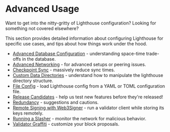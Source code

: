 # Advanced Usage

Want to get into the nitty-gritty of Lighthouse configuration? Looking for something not covered
elsewhere?

This section provides detailed information about configuring Lighthouse for specific use cases, and
tips about how things work under the hood.

* [Advanced Database Configuration](./advanced_database.md) - understanding space-time trade-offs in the database.
* [Advanced Networking](./advanced_networking.md) - for advanced setups or peering issues.
* [Checkpoint Sync](./checkpoint-sync.md) - massively reduce sync times.
* [Custom Data Directories](./advanced-datadir.md) - understand how to manipulate the lighthouse directory structure.
* [File Config](./file-config.md) - load Lighthouse config from a YAML or TOML configuration file.
* [Release Candidates](./advanced-release-candidates.md) - help us test new features before they're released!
* [Redundancy](./redundancy.md) - suggestions and cautions.
* [Remote Signing with Web3Signer](./validator-web3signer.md) - run a validator client while storing its keys remotely.
* [Running a Slasher](./slasher.md) - monitor the network for malicious behavior.
* [Validator Graffiti](./graffiti.md) - customize your block proposals.
